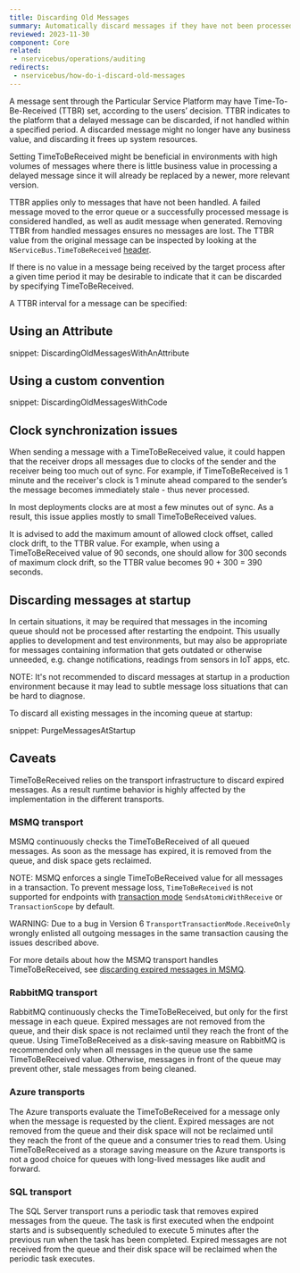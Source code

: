 ```yaml
---
title: Discarding Old Messages
summary: Automatically discard messages if they have not been processed within a given period of time.
reviewed: 2023-11-30
component: Core
related:
 - nservicebus/operations/auditing
redirects:
 - nservicebus/how-do-i-discard-old-messages
---
```


A message sent through the Particular Service Platform may have Time-To-Be-Received (TTBR) set, according to the users’ decision. TTBR indicates to the platform that a delayed message can be discarded, if not handled within a specified period. A discarded message might no longer have any business value, and discarding it frees up system resources.

Setting TimeToBeReceived might be beneficial in environments with high volumes of messages where there is little business value in processing a delayed message since it will already be replaced by a newer, more relevant version.

TTBR applies only to messages that have not been handled. A failed message moved to the error queue or a successfully processed message is considered handled, as well as audit message when generated. Removing TTBR from handled messages ensures no messages are lost. The TTBR value from the original message can be inspected by looking at the `NServiceBus.TimeToBeReceived` [header](/nservicebus/messaging/headers.md).

If there is no value in a message being received by the target process after a given time period it may be desirable to indicate that it can be discarded by specifying TimeToBeReceived.

A TTBR interval for a message can be specified:

## Using an Attribute

snippet: DiscardingOldMessagesWithAnAttribute


## Using a custom convention

snippet: DiscardingOldMessagesWithCode


## Clock synchronization issues

When sending a message with a TimeToBeReceived value, it could happen that the receiver drops all messages due to clocks of the sender and the receiver being too much out of sync. For example, if TimeToBeReceived is 1 minute and the receiver's clock is 1 minute ahead compared to the sender’s the message becomes immediately stale - thus never processed.

In most deployments clocks are at most a few minutes out of sync. As a result, this issue applies mostly to small TimeToBeReceived values.

It is advised to add the maximum amount of allowed clock offset, called clock drift, to the TTBR value. For example, when using a TimeToBeReceived value of 90 seconds, one should allow for 300 seconds of maximum clock drift, so the TTBR value becomes 90 + 300 = 390 seconds.


## Discarding messages at startup

In certain situations, it may be required that messages in the incoming queue should not be processed after restarting the endpoint. This usually applies to development and test environments, but may also be appropriate for messages containing information that gets outdated or otherwise unneeded, e.g. change notifications, readings from sensors in IoT apps, etc.

NOTE: It's not recommended to discard messages at startup in a production environment because it may lead to subtle message loss situations that can be hard to diagnose.

To discard all existing messages in the incoming queue at startup:

snippet: PurgeMessagesAtStartup

## Caveats

TimeToBeReceived relies on the transport infrastructure to discard expired messages. As a result runtime behavior is highly affected by the implementation in the different transports.


### MSMQ transport

MSMQ continuously checks the TimeToBeReceived of all queued messages. As soon as the message has expired, it is removed from the queue, and disk space gets reclaimed.

NOTE: MSMQ enforces a single TimeToBeReceived value for all messages in a transaction. To prevent message loss, `TimeToBeReceived` is not supported for endpoints with [transaction mode](/transports/transactions.md) `SendsAtomicWithReceive` or `TransactionScope` by default.

WARNING: Due to a bug in Version 6 `TransportTransactionMode.ReceiveOnly` wrongly enlisted all outgoing messages in the same transaction causing the issues described above.

For more details about how the MSMQ transport handles TimeToBeReceived, see [discarding expired messages in MSMQ](/transports/msmq/discard-expired-messages.md).


### RabbitMQ transport

RabbitMQ continuously checks the TimeToBeReceived, but only for the first message in each queue. Expired messages are not removed from the queue, and their disk space is not reclaimed until they reach the front of the queue. Using TimeToBeReceived as a disk-saving measure on RabbitMQ is recommended only when all messages in the queue use the same TimeToBeReceived value. Otherwise, messages in front of the queue may prevent other, stale messages from being cleaned.


### Azure transports

The Azure transports evaluate the TimeToBeReceived for a message only when the message is requested by the client. Expired messages are not removed from the queue and their disk space will not be reclaimed until they reach the front of the queue and a consumer tries to read them. Using TimeToBeReceived as a storage saving measure on the Azure transports is not a good choice for queues with long-lived messages like audit and forward.


### SQL transport

The SQL Server transport runs a periodic task that removes expired messages from the queue. The task is first executed when the endpoint starts and is subsequently scheduled to execute 5 minutes after the previous run when the task has been completed. Expired messages are not received from the queue and their disk space will be reclaimed when the periodic task executes.


